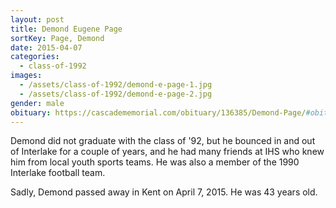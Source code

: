 ```yaml
---
layout: post
title: Demond Eugene Page
sortKey: Page, Demond
date: 2015-04-07
categories:
  - class-of-1992
images:
  - /assets/class-of-1992/demond-e-page-1.jpg
  - /assets/class-of-1992/demond-e-page-2.jpg
gender: male
obituary: https://cascadememorial.com/obituary/136385/Demond-Page/#obituary
---
```


Demond did not graduate with the class of '92, but he bounced in and out of Interlake for a couple of years, and he had many friends at IHS who knew him from local youth sports teams. He was also a member of the 1990 Interlake football team.

Sadly, Demond passed away in Kent on April 7, 2015. He was 43 years old.
